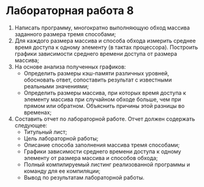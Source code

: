 # Лабораторная работа 8
1. Написать программу, многократно выполняющую обход массива заданного размера тремя способами;
2. Для каждого размера массива и способа обхода измерить среднее время доступа к одному элементу (в тактах процессора). Построить графики зависимости среднего времени доступа от размера массива;
3. На основе анализа полученных графиков:
    + Определить размеры кэш-памяти различных уровней, обосновать ответ, сопоставить результат с известными реальными значениями;
    + Определить размеры массива, при которых время доступа к элементу массива при случайном обходе больше, чем при прямом или обратном. Объяснить причины этой разницы во временах;
4. Составить отчет по лабораторной работе. Отчет должен содержать следующее:
    + Титульный лист;
    + Цель лабораторной работы;
    + Описание способа заполнения массива тремя способами;
    + Графики зависимости среднего времени доступа к одному элементу от размера массива и способов обхода;
    + Полный компилируемый листинг реализованной программы и команду для ее компиляции;
    + Вывод по результатам лабораторной работы.